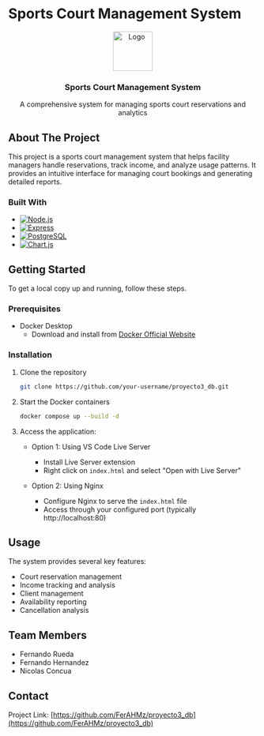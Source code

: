 # Sports Court Management System

<div align="center">
  <a href="https://github.com/your-username/proyecto3_db">
    <img src="images/logo.png" alt="Logo" width="80" height="80">
  </a>

  <h3 align="center">Sports Court Management System</h3>

  <p align="center">
    A comprehensive system for managing sports court reservations and analytics
  </p>
</div>

## About The Project

This project is a sports court management system that helps facility managers handle reservations, track income, and analyze usage patterns. It provides an intuitive interface for managing court bookings and generating detailed reports.

### Built With

* [![Node.js][Node.js]][Node-url]
* [![Express][Express.js]][Express-url]
* [![PostgreSQL][PostgreSQL]][PostgreSQL-url]
* [![Chart.js][Chart.js]][Chart-url]

## Getting Started

To get a local copy up and running, follow these steps.

### Prerequisites

* Docker Desktop
  - Download and install from [Docker Official Website](https://www.docker.com/products/docker-desktop/)

### Installation

1. Clone the repository
   ```sh
   git clone https://github.com/your-username/proyecto3_db.git
   ```
2. Start the Docker containers
   ```sh
   docker compose up --build -d
   ```
3. Access the application:
   - Option 1: Using VS Code Live Server
     - Install Live Server extension
     - Right click on `index.html` and select "Open with Live Server"
   
   - Option 2: Using Nginx
     - Configure Nginx to serve the `index.html` file
     - Access through your configured port (typically http://localhost:80)

## Usage

The system provides several key features:
- Court reservation management
- Income tracking and analysis
- Client management
- Availability reporting
- Cancellation analysis

## Team Members

* Fernando Rueda
* Fernando Hernandez
* Nicolas Concua

## Contact

Project Link: [https://github.com/FerAHMz/proyecto3_db](https://github.com/FerAHMz/proyecto3_db)

[Node.js]: https://img.shields.io/badge/Node.js-43853D?style=for-the-badge&logo=node.js&logoColor=white
[Node-url]: https://nodejs.org/
[Express.js]: https://img.shields.io/badge/Express.js-404D59?style=for-the-badge
[Express-url]: https://expressjs.com/
[PostgreSQL]: https://img.shields.io/badge/PostgreSQL-316192?style=for-the-badge&logo=postgresql&logoColor=white
[PostgreSQL-url]: https://www.postgresql.org/
[Chart.js]: https://img.shields.io/badge/Chart.js-FF6384?style=for-the-badge&logo=chart.js&logoColor=white
[Chart-url]: https://www.chartjs.org/
```